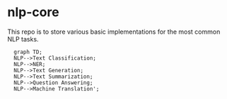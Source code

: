 # nlp-core

This repo is to store various basic implementations for the most common NLP tasks.

```mermaid
  graph TD;
  NLP-->Text Classification;
  NLP-->NER;
  NLP-->Text Generation;
  NLP-->Text Summarization;
  NLP-->Question Answering;
  NLP-->Machine Translation';
```
